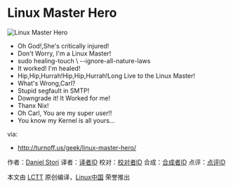 Linux Master Hero
===============

![Linux Master Hero](http://turnoff.us/image/en/linux-master-hero.png)

- Oh God!,She's critically injured!
- Don't Worry, I'm a Linux Master!
- sudo healing-touch \ --ignore-all-nature-laws
- It worked! I'm healed!
- Hip,Hip,Hurrah!Hip,Hip,Hurrah!Long Live to the Linux Master!
- What's Wrong,Carl?
- Stupid segfault in SMTP!
- Downgrade it! It Worked for me!
- Thanx Nix!
- Oh Carl, You are my super user!!
- You know my Kernel is all yours...


via:
- http://turnoff.us/geek/linux-master-hero/

作者：[Daniel Stori][a]
译者：[译者ID](https://github.com/译者ID)
校对：[校对者ID](https://github.com/校对者ID)
合成：[合成者ID](https://github.com/合成者ID)
点评：[点评ID](https://github.com/点评者ID)

本文由 [LCTT](https://github.com/LCTT/TranslateProject) 原创编译，[Linux中国](https://linux.cn/) 荣誉推出

[a]:http://turnoff.us/about/
